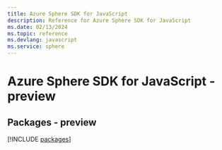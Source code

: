 ```yaml
---
title: Azure Sphere SDK for JavaScript
description: Reference for Azure Sphere SDK for JavaScript
ms.date: 02/13/2024
ms.topic: reference
ms.devlang: javascript
ms.service: sphere
---
```

# Azure Sphere SDK for JavaScript - preview
## Packages - preview
[!INCLUDE [packages](sphere-index.md)]